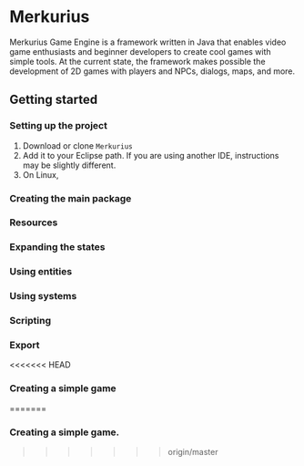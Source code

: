 Merkurius
=========

Merkurius Game Engine is a framework written in Java that enables video game enthusiasts and beginner developers to create cool games with simple tools. At the current state, the framework makes possible the development of 2D games with players and NPCs, dialogs, maps, and more.


Getting started
---------------

### Setting up the project
  1. Download or clone `Merkurius`
  2. Add it to your Eclipse path. If you are using another IDE, instructions may be slightly different.
  3. On Linux, 


### Creating the main package

### Resources

### Expanding the states

### Using entities

### Using systems

### Scripting

### Export

<<<<<<< HEAD
### Creating a simple game 
=======
### Creating a simple game.
>>>>>>> origin/master
